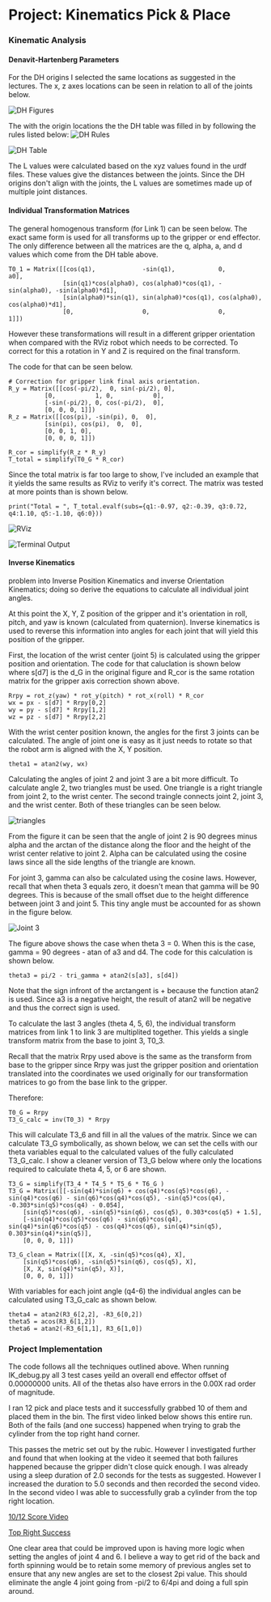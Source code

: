 # Project: Kinematics Pick & Place

[//]: # (Image References)

[image0]: ./dh-origins.png
[image1]: ./dh-rules.png
[image2]: ./dh-table-small.png
[image3]: ./rviz.png
[image4]: ./terminal.png
[image5]: ./fig0-small.png
[image6]: ./fig2-small.png


### Kinematic Analysis
#### Denavit-Hartenberg Parameters
For the DH origins I selected the same locations as suggested in the lectures. The x, z axes locations can be seen in relation to all of the joints below.

![DH Figures][image0]

The with the origin locations the the DH table was filled in by following the rules listed below:
![DH Rules][image1]

<!---
Latex Code for Table and equation

\begin{document}

\begin{table}[t]
\begin{center}
\caption{Denavit-Hartenberg Parameters}
\vspace{0.2cm}
\begin{tabular}{c | c c c c }
Link & $\alpha_{(i-1)}$ & $a_{(i-1)$ & $d_i$ & $\theta_i$\\
\hline
1 & 0 & 0 & $L_1$ & $q_1$ \\
2 & $\frac{\pi}{2}$ & $L_2$ & 0 & $q_2-\frac{\pi}{2}$ \\
3 & 0 & $L_3$ & 0 & $q_3$ \\
4 & $-\frac{\pi}{2}$ & $L_4$ & $L_5$ & $q_4$ \\
5 & $\frac{\pi}{2}$ & 0 & 0 & $q_5$ \\
6 & $-\frac{\pi}{2}$ & 0 & 0 &$q_6$ \\
G & 0 & 0 & $L_6$ & 0
\end{tabular}
\end{center}
\end{table}

\begin{align*}
L_1 &= 0.33 + 0.42 = 0.75 \,\mathrm{m} \\
L_2 &= 0.35 \,\mathrm{m} \\
L_3 &= 1.25 \,\mathrm{m} \\
L_4 &= -0.054  \,\mathrm{m} \\
L_5 &= 0.96 + 0.54 = 1.5  \,\mathrm{m} \\
L_6 &= 0.193 + 0.11 = 0.303  \,\mathrm{m}
\end{align*}

\end{document}
--->

![DH Table][image2]

The L values were calculated based on the xyz values found in the urdf files. These values give the distances between the joints. Since the DH origins don't align with the joints, the L values are sometimes made up of multiple joint distances.

#### Individual Transformation Matrices

The general homogenous transform (for Link 1) can be seen below. The exact same form is used for all transforms up to the gripper or end effector. The only difference between all the matrices are the q, alpha, a, and d values which come from the DH table above.

	T0_1 = Matrix([[cos(q1),             -sin(q1),            0,            a0],
	               [sin(q1)*cos(alpha0), cos(alpha0)*cos(q1), -sin(alpha0), -sin(alpha0)*d1],
	               [sin(alpha0)*sin(q1), sin(alpha0)*cos(q1), cos(alpha0),  cos(alpha0)*d1],
	               [0,                   0,                   0,            1]])


However these transformations will result in a different gripper orientation when compared with the RViz robot which needs to be corrected. To correct for this a rotation in Y and Z is required on the final transform.

The code for that can be seen below.

	# Correction for gripper link final axis orientation.
	R_y = Matrix([[cos(-pi/2),  0, sin(-pi/2), 0],
		      [0,           1, 0,           0],
		      [-sin(-pi/2), 0, cos(-pi/2),  0],
		      [0, 0, 0, 1]])
	R_z = Matrix([[cos(pi), -sin(pi), 0,  0],
		      [sin(pi), cos(pi),  0,  0],
		      [0, 0, 1, 0],
		      [0, 0, 0, 1]])

	R_cor = simplify(R_z * R_y)
	T_total = simplify(T0_G * R_cor)

Since the total matrix is far too large to show, I've included an example that it yields the same results as RViz to verify it's correct. The matrix was tested at more points than is shown below.

	print("Total = ", T_total.evalf(subs={q1:-0.97, q2:-0.39, q3:0.72, q4:1.10, q5:-1.10, q6:0}))

![RViz][image3]

![Terminal Output][image4]

#### Inverse Kinematics 
problem into Inverse Position Kinematics and inverse Orientation Kinematics; doing so derive the equations to calculate all individual joint angles.

At this point the X, Y, Z position of the gripper and it's orientation in roll, pitch, and yaw is known (calculated from quaternion). Inverse kinematics is used to reverse this information into angles for each joint that will yield this position of the gripper.

First, the location of the wrist center (joint 5) is calculated using the gripper position and orientation. The code for that caluclation is shown below where s[d7] is the d\_G in the original figure and R\_cor is the same rotation matrix for the gripper axis correction shown above.

	Rrpy = rot_z(yaw) * rot_y(pitch) * rot_x(roll) * R_cor
 	wx = px - s[d7] * Rrpy[0,2]
 	wy = py - s[d7] * Rrpy[1,2]
 	wz = pz - s[d7] * Rrpy[2,2]

With the wrist center position known, the angles for the first 3 joints can be calculated. The angle of joint one is easy as it just needs to rotate so that the robot arm is aligned with the X, Y position.

	theta1 = atan2(wy, wx)
	
Calculating the angles of joint 2 and joint 3 are a bit more difficult. To calculate angle 2, two triangles must be used. One triangle is a right triangle from joint 2, to the wrist center. The second traingle connects joint 2, joint 3, and the wrist center. Both of these triangles can be seen below.

![triangles][image5]

From the figure it can be seen that the angle of joint 2 is 90 degrees minus alpha and the arctan of the distance along the floor and the height of the wrist center relative to joint 2. Alpha can be calculated using the cosine laws since all the side lengths of the triangle are known.

For joint 3, gamma can also be calculated using the cosine laws. However, recall that when theta 3 equals zero, it doesn't mean that gamma will be 90 degrees. This is because of the small offset due to the height difference between joint 3 and joint 5. This tiny angle must be accounted for as shown in the figure below.

![Joint 3][image6]

The figure above shows the case when theta 3 = 0. When this is the case, gamma = 90 degrees - atan of a3 and d4. The code for this calculation is shown below.

	theta3 = pi/2 - tri_gamma + atan2(s[a3], s[d4])

Note that the sign infront of the arctangent is + because the function atan2 is used. Since a3 is a negative height, the result of atan2 will be negative and thus the correct sign is used.


To calculate the last 3 angles (theta 4, 5, 6), the individual transform matrices from link 1 to link 3 are multiplited together. This yields a single transform matrix from the base to joint 3, T0_3.

Recall that the matrix Rrpy used above is the same as the transform from base to the gripper since Rrpy was just the gripper position and orientation translated into the coordinates we used originally for our transformation matrices to go from the base link to the gripper.

Therefore:

	T0_G = Rrpy
	T3_G_calc = inv(T0_3) * Rrpy
	
This will calculate T3\_6 and fill in all the values of the matrix. Since we can calculate T3\_G symbolically, as shown below, we can set the cells with our theta variables equal to the calculated values of the fully calculated T3\_G_calc. I show a cleaner version of T3\_G below where only the locations required to calculate theta 4, 5, or 6 are shown.

	T3_G = simplify(T3_4 * T4_5 * T5_6 * T6_G )
	T3_G = Matrix([[-sin(q4)*sin(q6) + cos(q4)*cos(q5)*cos(q6), -sin(q4)*cos(q6) - sin(q6)*cos(q4)*cos(q5), -sin(q5)*cos(q4), -0.303*sin(q5)*cos(q4) - 0.054],
	    [sin(q5)*cos(q6), -sin(q5)*sin(q6), cos(q5), 0.303*cos(q5) + 1.5], 
	    [-sin(q4)*cos(q5)*cos(q6) - sin(q6)*cos(q4), sin(q4)*sin(q6)*cos(q5) - cos(q4)*cos(q6), sin(q4)*sin(q5), 0.303*sin(q4)*sin(q5)], 
	    [0, 0, 0, 1]])
	
	T3_G_clean = Matrix([[X, X, -sin(q5)*cos(q4), X],
	    [sin(q5)*cos(q6), -sin(q5)*sin(q6), cos(q5), X], 
	    [X, X, sin(q4)*sin(q5), X)], 
	    [0, 0, 0, 1]])


With variables for each joint angle (q4-6) the individual angles can be calculated using T3\_G\_calc as shown below.

	theta4 = atan2(R3_6[2,2], -R3_6[0,2])
	theta5 = acos(R3_6[1,2])
	theta6 = atan2(-R3_6[1,1], R3_6[1,0])


### Project Implementation

The code follows all the techniques outlined above. When running IK_debug.py all 3 test cases yeild an overall end effector offset of 0.00000000 units. All of the thetas also have errors in the 0.00X rad order of magnitude.

I ran 12 pick and place tests and it successfully grabbed 10 of them and placed them in the bin. The first video linked below shows this entire run. Both of the fails (and one success) happened when trying to grab the cylinder from the top right hand corner.

This passes the metric set out by the rubic. However I investigated further and found that when looking at the video it seemed that both failures happened because the gripper didn't close quick enough. I was already using a sleep duration of 2.0 seconds for the tests as suggested. However I increased the duration to 5.0 seconds and then recorded the second video. In the second video I was able to successfully grab a cylinder from the top right location. 

[10/12 Score Video](https://www.youtube.com/watch?v=YesG_mBrvQE) 

[Top Right Success](https://www.youtube.com/watch?v=YiineXpmEkA)

One clear area that could be improved upon is having more logic when setting the angles of joint 4 and 6. I believe a way to get rid of the back and forth spinning would be to retain some memory of previous angles set to ensure that any new angles are set to the closest 2pi value. This should eliminate the angle 4 joint going from -pi/2 to 6/4pi and doing a full spin around. 
